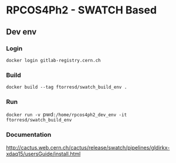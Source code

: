 # RPCOS4Ph2 - SWATCH Based

## Dev env

### Login

`docker login gitlab-registry.cern.ch`


### Build

`docker build --tag ftorresd/swatch_build_env .`

### Run

`docker run -v `pwd`:/home/rpcos4ph2_dev_env -it ftorresd/swatch_build_env`

### Documentation

http://cactus.web.cern.ch/cactus/release/swatch/pipelines/gldirkx-xdaq15/usersGuide/install.html